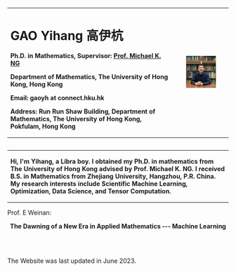 <table border="0" align="left">
  <tr>
    <td width="75%">
      <h1>GAO Yihang 高伊杭</h1>
      <p align="left"><b>Ph.D. in Mathematics, Supervisor: <a href="https://hkumath.hku.hk/~mng/">Prof. Michael K. NG</a></b></p>
      <p align="left"><b>Department of Mathematics, The University of Hong Kong, Hong Kong</b></p>
      <p align="left"><b>Email: gaoyh at connect.hku.hk</b></p>
      <p align="left"><b>Address: Run Run Shaw Building, Department of Mathematics, The University of Hong Kong, Pokfulam, Hong Kong</b></p>
    </td>
    <td width="25%">
      <center>
      <img src="/GAOYihang_img.jpg" width="60%"> 
        </center>
    </td>
  </tr>
</table>
<table border="0" align="left">
<tr>
  <td>
  <p align="left"><b>
  Hi, I'm Yihang, a Libra boy. I obtained my Ph.D. in mathematics from The University of Hong Kong advised by Prof. Michael K. NG. I received B.S. in Mathematics from Zhejiang University, Hangzhou, P.R. China. My research interests include Scientific Machine Learning, Optimization, Data Science, and Tensor Computation. 
 </b></p>
    </td>
  </tr>
  </table>
  
 
 
 <br/>
 <br/>
 
 
<p align="left">Prof. E Weinan:</p>
<p align="center"> <strong>The Dawning of a New Era in Applied Mathematics --- Machine Learning </strong> </p>

  
  
  




<!--  
  <h2>Others</h2>
  Click for information about my [applying to graduate studies](./application.md) if you are interested. -->
  <br/>
  <br/>
  
 <div> 
  <p align="left"> The Website was last updated in June 2023. </p>
  </div>
